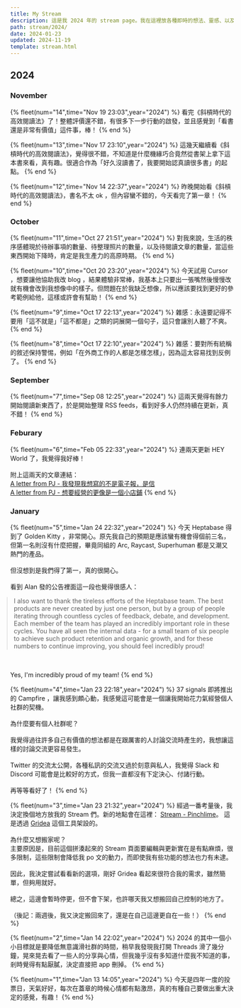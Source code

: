 ```yaml
---
title: My Stream
description: 這是我 2024 年的 stream page。我在這裡放各種即時的想法、靈感、以及看到的、讀到的內容。
path: stream/2024/
date: 2024-01-23
updated: 2024-11-19
template: stream.html
---
```


## 2024

### November

{% fleet(num="14",time="Nov 19 23:03",year="2024") %}
看完《斜槓時代的高效閱讀法》了！整體評價還不錯，有很多下一步行動的啟發，並且感覺到「看書還是非常有價值」這件事，棒！
{% end %}


{% fleet(num="13",time="Nov 17 23:10",year="2024") %}
這幾天繼續看《斜槓時代的高效閱讀法》，覺得很不錯，不知道是什麼機緣巧合竟然從書架上拿下這本書來看，真有趣。很適合作為「好久沒讀書了，我要開始認真讀很多書」的起點。
{% end %}


{% fleet(num="12",time="Nov 14 22:37",year="2024") %}
昨晚開始看《斜槓時代的高效閱讀法》，書名不太 ok ，但內容蠻不錯的，今天看完了第一章！
{% end %}


### October

{% fleet(num="11",time="Oct 27 21:51",year="2024") %}
對我來說，生活的秩序感體現於待辦事項的數量、待整理照片的數量，以及待閱讀文章的數量，當這些東西開始下降時，肯定是我生產力的高原時期。
{% end %}


{% fleet(num="10",time="Oct 20 23:20",year="2024") %}
今天試用 Cursor ，想要讓他協助我改 blog ，結果體驗非常棒，我基本上只要出一張嘴然後慢慢改就有機會改到我想像中的樣子。但問題在於我缺乏想像，所以應該要找到更好的參考範例給他，這樣或許會有幫助！
{% end %}


{% fleet(num="9",time="Oct 17 22:13",year="2024") %}
雜感：永遠要記得不要用「這不就是」「這不都是」之類的詞展開一個句子，這只會讓別人聽了不爽。<br>
{% end %}


{% fleet(num="8",time="Oct 17 22:10",year="2024") %}
雜感：要對所有統稱的敘述保持警惕，例如「在外商工作的人都是怎樣怎樣」，因為這太容易找到反例了。
{% end %}


### September

{% fleet(num="7",time="Sep 08 12:25",year="2024") %}
這兩天覺得有餘力開始閱讀新東西了，於是開始整理 RSS feeds，看到好多人仍然持續在更新，真不錯！
{% end %}


### Feburary

{% fleet(num="6",time="Feb 05 22:33",year="2024") %}
連兩天更新 HEY World 了，我覺得我好棒！<br><br>
附上這兩天的文章連結：
<br>
<a href="https://world.hey.com/mimir/a-letter-from-pj-9652abe2">A letter from PJ - 我發現我想寫的不是電子報，是信</a><br><a href="https://world.hey.com/mimir/a-letter-form-pj-bb667bf7">A letter from PJ - 想要經營的更像是一個小店鋪</a>
{% end %}


### January

{% fleet(num="5",time="Jan 24 22:32",year="2024") %}
今天 Heptabase 得到了 Golden Kitty ，非常開心。原先我自己的預期是應該蠻有機會得個前三名，但第一名則沒有什麼把握，畢竟同組的 Arc, Raycast, Superhuman 都是又潮又熱門的產品。<br><br>
但沒想到是我們得了第一，真的很開心。
<br><br>
看到 Alan 發的公告裡面這一段也覺得很感人：<br>
<blockquote class="fleet-content" style="margin-left: -0.5rem;">I also want to thank the tireless efforts of the Heptabase team. The best products are never created by just one person, but by a group of people iterating through countless cycles of feedback, debate, and development. Each member of the team has played an incredibly important role in these cycles. You have all seen the internal data - for a small team of six people to achieve such product retention and organic growth, and for these numbers to continue improving, you should feel incredibly proud!</blockquote><br><br>Yes, I'm incredibly proud of my team!
{% end %}


{% fleet(num="4",time="Jan 23 22:18",year="2024") %}
37 signals 即將推出的 Campfire ，讓我感到頗心動，我感覺這可能會是一個讓我開始花力氣經營個人社群的契機。<br><Br>
為什麼要有個人社群呢？<br><Br>
我覺得過往許多自己有價值的想法都是在跟厲害的人討論交流時產生的，我想讓這樣的討論交流更容易發生。<br><Br>
Twitter 的交流太公開，各種私訊的交流又過於刻意與私人，我覺得 Slack 和 Discord 可能會是比較好的方式，但我一直都沒有下定決心、付諸行動。<br><Br>
再等等看好了！
{% end %}


{% fleet(num="3",time="Jan 23 21:32",year="2024") %}
經過一番考量後，我決定換個地方放我的 Stream 們。新的地點會在這裡： <a href="https://stream.pinchlime.com/notes">Stream - Pinchlime</a>。 這是透過 <a href="https://gridea.dev/">Gridea</a> 這個工具架設的。<br><br>為什麼又想搬家呢？<br>主要原因是，目前這個拼湊起來的 Stream 頁面要編輯與更新實在是有點麻煩，很多限制，這些限制會降低我 po 文的動力，而即使我有些功能的想法也力有未逮。<br><br>因此，我決定嘗試看看新的選項，剛好 Gridea 看起來很符合我的需求，雖然簡單，但夠用就好。<br><br>總之，這邊會暫時停更，但不會下架，也許哪天我又想搬回自己控制的地方了。<br><br>
（後記：兩週後，我又決定搬回來了，還是在自己這邊更自在一些！）
{% end %}


{% fleet(num="2",time="Jan 14 22:02",year="2024") %}
2024 的其中一個小小目標就是要降低無意識滑社群的時間，稍早我發現我打開 Threads 滑了幾分鐘，晃來晃去看了一些人的分享與心情，但我幾乎沒有多知道什麼我不知道的事，剎時覺得有點厭膩，決定直接把 app 刪掉。
{% end %}


{% fleet(num="1",time="Jan 13 14:05",year="2024") %}
今天是四年一度的投票日，天氣好好，每次在蓋章的時候心情都有點激昂，真的有種自己要做出重大決定的感覺，有趣！
{% end %}